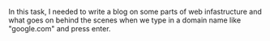 In this task, I needed to write a blog on some parts of web infastructure and what goes on behind the scenes when we type in a domain name like "google.com" and press enter.
